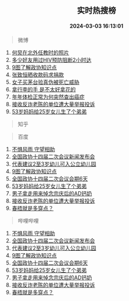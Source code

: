 <div align="center"><h2>实时热搜榜</h2><h4>2024-03-03 16:13:01</h4></div>

> 微博  

1. [何炅在北外任教时的照片](https://s.weibo.com/weibo?q=%23%E4%BD%95%E7%82%85%E5%9C%A8%E5%8C%97%E5%A4%96%E4%BB%BB%E6%95%99%E6%97%B6%E7%9A%84%E7%85%A7%E7%89%87%23&t=31&band_rank=1&Refer=top)<br />
2. [多少好友用过HIV预防阻断2小时达](https://s.weibo.com/weibo?q=%23%E5%A4%9A%E5%B0%91%E5%A5%BD%E5%8F%8B%E7%94%A8%E8%BF%87HIV%E9%A2%84%E9%98%B2%E9%98%BB%E6%96%AD2%E5%B0%8F%E6%97%B6%E8%BE%BE%23&t=31&band_rank=2&Refer=top)<br />
3. [9图了解政协知识点](https://s.weibo.com/weibo?q=%239%E5%9B%BE%E4%BA%86%E8%A7%A3%E6%94%BF%E5%8D%8F%E7%9F%A5%E8%AF%86%E7%82%B9%23&t=31&band_rank=3&Refer=top)<br />
4. [张致恒晒收款码求捐款](https://s.weibo.com/weibo?q=%E5%BC%A0%E8%87%B4%E6%81%92%E6%99%92%E6%94%B6%E6%AC%BE%E7%A0%81%E6%B1%82%E6%8D%90%E6%AC%BE&t=31&band_rank=4&Refer=top)<br />
5. [女子买茅台验真伪被死亡威胁](https://s.weibo.com/weibo?q=%23%E5%A5%B3%E5%AD%90%E4%B9%B0%E8%8C%85%E5%8F%B0%E9%AA%8C%E7%9C%9F%E4%BC%AA%E8%A2%AB%E6%AD%BB%E4%BA%A1%E5%A8%81%E8%83%81%23&t=31&band_rank=5&Refer=top)<br />
6. [拿行李的手 是不太好拿花的](https://s.weibo.com/weibo?q=%E6%8B%BF%E8%A1%8C%E6%9D%8E%E7%9A%84%E6%89%8B%20%E6%98%AF%E4%B8%8D%E5%A4%AA%E5%A5%BD%E6%8B%BF%E8%8A%B1%E7%9A%84&t=31&band_rank=6&Refer=top)<br />
7. [年年体检正常为何突然查出癌症](https://s.weibo.com/weibo?q=%23%E5%B9%B4%E5%B9%B4%E4%BD%93%E6%A3%80%E6%AD%A3%E5%B8%B8%E4%B8%BA%E4%BD%95%E7%AA%81%E7%84%B6%E6%9F%A5%E5%87%BA%E7%99%8C%E7%97%87%23&t=31&band_rank=7&Refer=top)<br />
8. [接收反诈老陈的单位遭大量举报投诉](https://s.weibo.com/weibo?q=%23%E6%8E%A5%E6%94%B6%E5%8F%8D%E8%AF%88%E8%80%81%E9%99%88%E7%9A%84%E5%8D%95%E4%BD%8D%E9%81%AD%E5%A4%A7%E9%87%8F%E4%B8%BE%E6%8A%A5%E6%8A%95%E8%AF%89%23&t=31&band_rank=8&Refer=top)<br />
9. [53岁妈妈给25岁女儿生了个弟弟](https://s.weibo.com/weibo?q=%2353%E5%B2%81%E5%A6%88%E5%A6%88%E7%BB%9925%E5%B2%81%E5%A5%B3%E5%84%BF%E7%94%9F%E4%BA%86%E4%B8%AA%E5%BC%9F%E5%BC%9F%23&t=31&band_rank=9&Refer=top)<br />

> 知乎  


> 百度  

1. [不惧风雨 守望相助](https://www.baidu.com/s?wd=%E4%B8%8D%E6%83%A7%E9%A3%8E%E9%9B%A8+%E5%AE%88%E6%9C%9B%E7%9B%B8%E5%8A%A9&sa=fyb_news&rsv_dl=fyb_news)<br />
2. [全国政协十四届二次会议新闻发布会](https://www.baidu.com/s?wd=%E5%85%A8%E5%9B%BD%E6%94%BF%E5%8D%8F%E5%8D%81%E5%9B%9B%E5%B1%8A%E4%BA%8C%E6%AC%A1%E4%BC%9A%E8%AE%AE%E6%96%B0%E9%97%BB%E5%8F%91%E5%B8%83%E4%BC%9A&sa=fyb_news&rsv_dl=fyb_news)<br />
3. [代表建议2至3岁幼儿可入公立幼儿园](https://www.baidu.com/s?wd=%E4%BB%A3%E8%A1%A8%E5%BB%BA%E8%AE%AE2%E8%87%B33%E5%B2%81%E5%B9%BC%E5%84%BF%E5%8F%AF%E5%85%A5%E5%85%AC%E7%AB%8B%E5%B9%BC%E5%84%BF%E5%9B%AD&sa=fyb_news&rsv_dl=fyb_news)<br />
4. [9图了解政协知识点](https://www.baidu.com/s?wd=9%E5%9B%BE%E4%BA%86%E8%A7%A3%E6%94%BF%E5%8D%8F%E7%9F%A5%E8%AF%86%E7%82%B9&sa=fyb_news&rsv_dl=fyb_news)<br />
5. [全国政协十四届二次会议会期6天](https://www.baidu.com/s?wd=%E5%85%A8%E5%9B%BD%E6%94%BF%E5%8D%8F%E5%8D%81%E5%9B%9B%E5%B1%8A%E4%BA%8C%E6%AC%A1%E4%BC%9A%E8%AE%AE%E4%BC%9A%E6%9C%9F6%E5%A4%A9&sa=fyb_news&rsv_dl=fyb_news)<br />
6. [53岁妈妈给25岁女儿生了个弟弟](https://www.baidu.com/s?wd=53%E5%B2%81%E5%A6%88%E5%A6%88%E7%BB%9925%E5%B2%81%E5%A5%B3%E5%84%BF%E7%94%9F%E4%BA%86%E4%B8%AA%E5%BC%9F%E5%BC%9F&sa=fyb_news&rsv_dl=fyb_news)<br />
7. [男子拿走用来悼念宗庆后的AD钙奶](https://www.baidu.com/s?wd=%E7%94%B7%E5%AD%90%E6%8B%BF%E8%B5%B0%E7%94%A8%E6%9D%A5%E6%82%BC%E5%BF%B5%E5%AE%97%E5%BA%86%E5%90%8E%E7%9A%84AD%E9%92%99%E5%A5%B6&sa=fyb_news&rsv_dl=fyb_news)<br />
8. [接收反诈老陈的单位遭大量举报投诉](https://www.baidu.com/s?wd=%E6%8E%A5%E6%94%B6%E5%8F%8D%E8%AF%88%E8%80%81%E9%99%88%E7%9A%84%E5%8D%95%E4%BD%8D%E9%81%AD%E5%A4%A7%E9%87%8F%E4%B8%BE%E6%8A%A5%E6%8A%95%E8%AF%89&sa=fyb_news&rsv_dl=fyb_news)<br />
9. [春捂就是多穿点？](https://www.baidu.com/s?wd=%E6%98%A5%E6%8D%82%E5%B0%B1%E6%98%AF%E5%A4%9A%E7%A9%BF%E7%82%B9%EF%BC%9F&sa=fyb_news&rsv_dl=fyb_news)<br />

> 哔哩哔哩  

1. [不惧风雨 守望相助](https://www.baidu.com/s?wd=%E4%B8%8D%E6%83%A7%E9%A3%8E%E9%9B%A8+%E5%AE%88%E6%9C%9B%E7%9B%B8%E5%8A%A9&sa=fyb_news&rsv_dl=fyb_news)<br />
2. [全国政协十四届二次会议新闻发布会](https://www.baidu.com/s?wd=%E5%85%A8%E5%9B%BD%E6%94%BF%E5%8D%8F%E5%8D%81%E5%9B%9B%E5%B1%8A%E4%BA%8C%E6%AC%A1%E4%BC%9A%E8%AE%AE%E6%96%B0%E9%97%BB%E5%8F%91%E5%B8%83%E4%BC%9A&sa=fyb_news&rsv_dl=fyb_news)<br />
3. [代表建议2至3岁幼儿可入公立幼儿园](https://www.baidu.com/s?wd=%E4%BB%A3%E8%A1%A8%E5%BB%BA%E8%AE%AE2%E8%87%B33%E5%B2%81%E5%B9%BC%E5%84%BF%E5%8F%AF%E5%85%A5%E5%85%AC%E7%AB%8B%E5%B9%BC%E5%84%BF%E5%9B%AD&sa=fyb_news&rsv_dl=fyb_news)<br />
4. [9图了解政协知识点](https://www.baidu.com/s?wd=9%E5%9B%BE%E4%BA%86%E8%A7%A3%E6%94%BF%E5%8D%8F%E7%9F%A5%E8%AF%86%E7%82%B9&sa=fyb_news&rsv_dl=fyb_news)<br />
5. [全国政协十四届二次会议会期6天](https://www.baidu.com/s?wd=%E5%85%A8%E5%9B%BD%E6%94%BF%E5%8D%8F%E5%8D%81%E5%9B%9B%E5%B1%8A%E4%BA%8C%E6%AC%A1%E4%BC%9A%E8%AE%AE%E4%BC%9A%E6%9C%9F6%E5%A4%A9&sa=fyb_news&rsv_dl=fyb_news)<br />
6. [53岁妈妈给25岁女儿生了个弟弟](https://www.baidu.com/s?wd=53%E5%B2%81%E5%A6%88%E5%A6%88%E7%BB%9925%E5%B2%81%E5%A5%B3%E5%84%BF%E7%94%9F%E4%BA%86%E4%B8%AA%E5%BC%9F%E5%BC%9F&sa=fyb_news&rsv_dl=fyb_news)<br />
7. [男子拿走用来悼念宗庆后的AD钙奶](https://www.baidu.com/s?wd=%E7%94%B7%E5%AD%90%E6%8B%BF%E8%B5%B0%E7%94%A8%E6%9D%A5%E6%82%BC%E5%BF%B5%E5%AE%97%E5%BA%86%E5%90%8E%E7%9A%84AD%E9%92%99%E5%A5%B6&sa=fyb_news&rsv_dl=fyb_news)<br />
8. [接收反诈老陈的单位遭大量举报投诉](https://www.baidu.com/s?wd=%E6%8E%A5%E6%94%B6%E5%8F%8D%E8%AF%88%E8%80%81%E9%99%88%E7%9A%84%E5%8D%95%E4%BD%8D%E9%81%AD%E5%A4%A7%E9%87%8F%E4%B8%BE%E6%8A%A5%E6%8A%95%E8%AF%89&sa=fyb_news&rsv_dl=fyb_news)<br />
9. [春捂就是多穿点？](https://www.baidu.com/s?wd=%E6%98%A5%E6%8D%82%E5%B0%B1%E6%98%AF%E5%A4%9A%E7%A9%BF%E7%82%B9%EF%BC%9F&sa=fyb_news&rsv_dl=fyb_news)<br />
